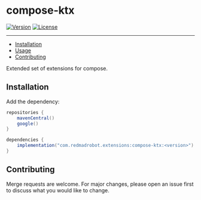 # compose-ktx <GitHub path="RedMadRobot/redmadrobot-android-ktx/tree/main/compose-ktx"/>
[![Version](https://img.shields.io/maven-central/v/com.redmadrobot.extensions/compose-ktx?style=flat-square)][mavenCentral] [![License](https://img.shields.io/github/license/RedMadRobot/redmadrobot-android-ktx?style=flat-square)][license]

---
<!-- START doctoc generated TOC please keep comment here to allow auto update -->
<!-- DON'T EDIT THIS SECTION, INSTEAD RE-RUN doctoc TO UPDATE -->


- [Installation](#installation)
- [Usage](#usage)
- [Contributing](#contributing)

<!-- END doctoc generated TOC please keep comment here to allow auto update -->

Extended set of extensions for compose.

## Installation

Add the dependency:
```groovy
repositories {
    mavenCentral()
    google()
}

dependencies {
    implementation("com.redmadrobot.extensions:compose-ktx:<version>")
}
```

## Contributing

Merge requests are welcome.
For major changes, please open an issue first to discuss what you would like to change.


[mavenCentral]: https://search.maven.org/artifact/com.redmadrobot.extensions/compose-ktx
[license]: ../LICENSE
